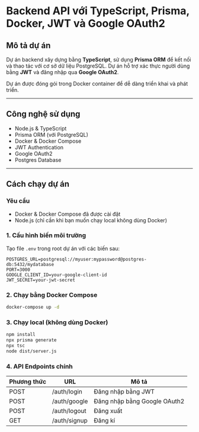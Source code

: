# Backend API với TypeScript, Prisma, Docker, JWT và Google OAuth2

## Mô tả dự án

Dự án backend xây dựng bằng **TypeScript**, sử dụng **Prisma ORM** để kết nối và thao tác với cơ sở dữ liệu PostgreSQL. Dự án hỗ trợ xác thực người dùng bằng **JWT** và đăng nhập qua **Google OAuth2**.

Dự án được đóng gói trong Docker container để dễ dàng triển khai và phát triển.

---

## Công nghệ sử dụng

- Node.js & TypeScript
- Prisma ORM (với PostgreSQL)
- Docker & Docker Compose
- JWT Authentication
- Google OAuth2
- Postgres Database

---

## Cách chạy dự án

### Yêu cầu

- Docker & Docker Compose đã được cài đặt
- Node.js (chỉ cần khi bạn muốn chạy local không dùng Docker)

### 1. Cấu hình biến môi trường

Tạo file `.env` trong root dự án với các biến sau:

```env
POSTGRES_URL=postgresql://myuser:mypassword@postgres-db:5432/mydatabase
PORT=3000
GOOGLE_CLIENT_ID=your-google-client-id
JWT_SECRET=your-jwt-secret
```

### 2. Chạy bằng Docker Compose

```bash
docker-compose up -d
```

### 3. Chạy local (không dùng Docker)

```bash
npm install
npx prisma generate
npx tsc
node dist/server.js
```

### 4. API Endpoints chính

| Phương thức | URL          | Mô tả                        |
| ----------- | ------------ | ---------------------------- |
| POST        | /auth/login  | Đăng nhập bằng JWT           |
| POST        | /auth/google | Đăng nhập bằng Google OAuth2 |
| POST        | /auth/logout | Đăng xuất                    |
| GET         | /auth/signup | Đăng kí                      |

